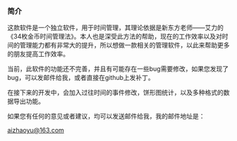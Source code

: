 ### 简介

这款软件是一个独立软件，用于时间管理，其理论依据是新东方老师——艾力的《34枚金币时间管理法》。本人也是深受此方法的帮助，现在的工作效率以及对时间的管理能力都有非常大的提升，所以想做一款相关的管理软件，以此来帮助更多的朋友提高工作效率。

当前，此软件的功能还不完善，并且有可能存在一些bug需要修改，如果您发现了bug，可以发邮件给我，或者直接在github上发补丁。

在接下来的开发中，会加入过往时间的事件修改，饼形图统计，以及多种格式的数据导出功能。

如果您有任何的意见或者建议，均可以发送邮件给我，我的邮件地址是：

aizhaoyu@163.com